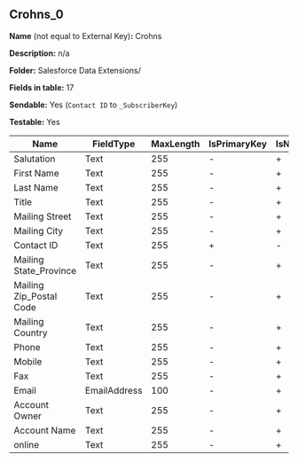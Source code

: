 ## Crohns_0

**Name** (not equal to External Key)**:** Crohns

**Description:** n/a

**Folder:** Salesforce Data Extensions/

**Fields in table:** 17

**Sendable:** Yes (`Contact ID` to `_SubscriberKey`)

**Testable:** Yes

| Name | FieldType | MaxLength | IsPrimaryKey | IsNullable | DefaultValue |
| --- | --- | --- | --- | --- | --- |
| Salutation | Text | 255 | - | + |  |
| First Name | Text | 255 | - | + |  |
| Last Name | Text | 255 | - | + |  |
| Title | Text | 255 | - | + |  |
| Mailing Street | Text | 255 | - | + |  |
| Mailing City | Text | 255 | - | + |  |
| Contact ID | Text | 255 | + | - |  |
| Mailing State_Province | Text | 255 | - | + |  |
| Mailing Zip_Postal Code | Text | 255 | - | + |  |
| Mailing Country | Text | 255 | - | + |  |
| Phone | Text | 255 | - | + |  |
| Mobile | Text | 255 | - | + |  |
| Fax | Text | 255 | - | + |  |
| Email | EmailAddress | 100 | - | + |  |
| Account Owner | Text | 255 | - | + |  |
| Account Name | Text | 255 | - | + |  |
| online | Text | 255 | - | + |  |
